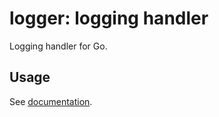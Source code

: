 # logger: logging handler

Logging handler for Go.

## Usage

See [documentation](https://godoc.org/github.com/facette/logger).
